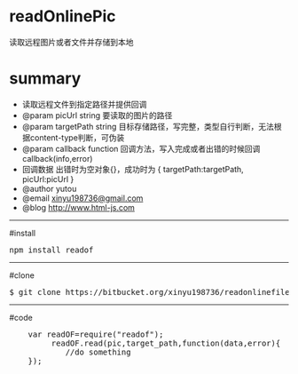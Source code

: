 readOnlinePic
=============

读取远程图片或者文件并存储到本地

# summary

* 读取远程文件到指定路径并提供回调
* @param picUrl string 要读取的图片的路径
* @param targetPath string 目标存储路径，写完整，类型自行判断，无法根据content-type判断，可伪装
* @param callback function 回调方法，写入完成或者出错的时候回调 callback(info,error) 
* 回调数据 出错时为空对象{}，成功时为 {
                        targetPath:targetPath,
                        picUrl:picUrl
                    }
* @author yutou 
* @email xinyu198736@gmail.com
* @blog http://www.html-js.com

***

#install
<pre>npm install readof</pre>

***

#clone
<pre>$ git clone https://bitbucket.org/xinyu198736/readonlinefile.git/wiki</pre>

***

#code
<pre>
    var readOF=require("readof");
         readOF.read(pic,target_path,function(data,error){
            //do something
    });
    </pre>